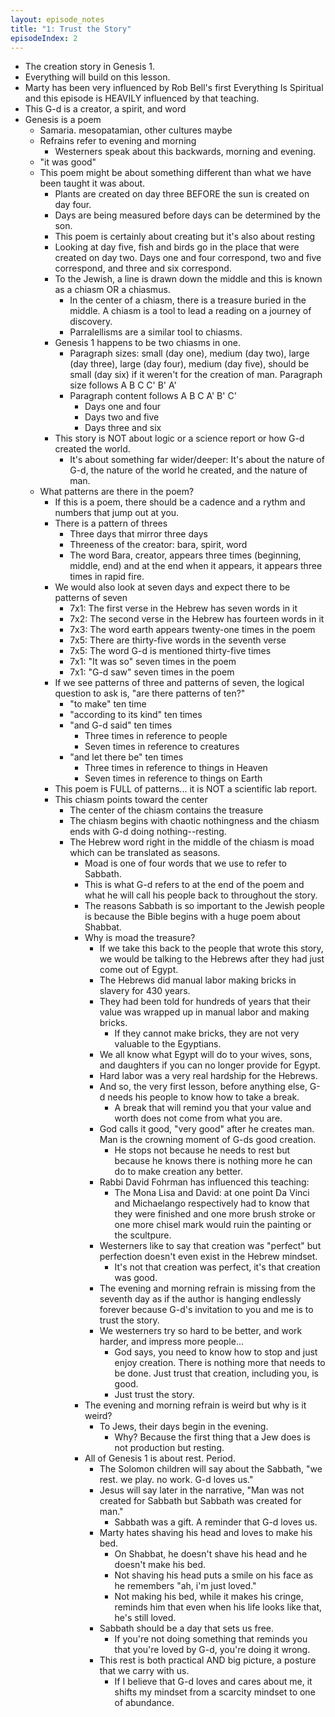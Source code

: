 ```yaml
---
layout: episode_notes
title: "1: Trust the Story"
episodeIndex: 2
---
```

- The creation story in Genesis 1.
- Everything will build on this lesson.
- Marty has been very influenced by Rob Bell's first Everything Is Spiritual and this episode is HEAVILY influenced by that teaching.
- This G-d is a creator, a spirit, and word
- Genesis is a poem
  - Samaria. mesopatamian, other cultures maybe
  - Refrains refer to evening and morning
    - Westerners speak about this backwards, morning and evening.
  - "it was good"
  - This poem might be about something different than what we have been taught it was about.
    - Plants are created on day three BEFORE the sun is created on day four.
    - Days are being measured before days can be determined by the son.
    - This poem is certainly about creating but it's also about resting
    - Looking at day five, fish and birds go in the place that were created on day two. Days one and four correspond, two and five correspond, and three and six correspond.
    - To the Jewish, a line is drawn down the middle and this is known as a chiasm OR a chiasmus.
      - In the center of a chiasm, there is a treasure buried in the middle. A chiasm is a tool to lead a reading on a journey of discovery.
      - Parralellisms are a similar tool to chiasms.
    - Genesis 1 happens to be two chiasms in one.
      - Paragraph sizes: small (day one), medium (day two), large (day three), large (day four), medium (day five), should be small (day six) if it weren't for the creation of man. Paragraph size follows A B C C' B' A'
      - Paragraph content follows A B C A' B' C'
        - Days one and four
        - Days two and five
        - Days three and six
    - This story is NOT about logic or a science report or how G-d created the world.
      - It's about something far wider/deeper: It's about the nature of G-d, the nature of the world he created, and the nature of man.
  - What patterns are there in the poem?
    - If this is a poem, there should be a cadence and a rythm and numbers that jump out at you.
    - There is a pattern of threes
      - Three days that mirror three days
      - Threeness of the creator: bara, spirit, word
      - The word Bara, creator, appears three times (beginning, middle, end) and at the end when it appears, it appears three times in rapid fire.
    - We would also look at seven days and expect there to be patterns of seven
      - 7x1: The first verse in the Hebrew has seven words in it
      - 7x2: The second verse in the Hebrew has fourteen words in it
      - 7x3: The word earth appears twenty-one times in the poem
      - 7x5: There are thirty-five words in the seventh verse
      - 7x5: The word G-d is mentioned thirty-five times
      - 7x1: "It was so" seven times in the poem
      - 7x1: "G-d saw" seven times in the poem
    - If we see patterns of three and patterns of seven, the logical question to ask is, "are there patterns of ten?"
      - "to make" ten time
      - "according to its kind" ten times
      - "and G-d said" ten times
        - Three times in reference to people
        - Seven times in reference to creatures
      - "and let there be" ten times
        - Three times in reference to things in Heaven
        - Seven times in reference to things on Earth
    - This poem is FULL of patterns... it is NOT a scientific lab report.
    - This chiasm points toward the center
      - The center of the chiasm contains the treasure
      - The chiasm begins with chaotic nothingness and the chiasm ends with G-d doing nothing--resting.
      - The Hebrew word right in the middle of the chiasm is moad which can be translated as seasons.
        - Moad is one of four words that we use to refer to Sabbath.
        - This is what G-d refers to at the end of the poem and what he will call his people back to throughout the story.
        - The reasons Sabbath is so important to the Jewish people is because the Bible begins with a huge poem about Shabbat.
        - Why is moad the treasure?
          - If we take this back to the people that wrote this story, we would be talking to the Hebrews after they had just come out of Egypt.
          - The Hebrews did manual labor making bricks in slavery for 430 years.
          - They had been told for hundreds of years that their value was wrapped up in manual labor and making bricks.
            - If they cannot make bricks, they are not very valuable to the Egyptians.
          - We all know what Egypt will do to your wives, sons, and daughters if you can no longer provide for Egypt.
          - Hard labor was a very real hardship for the Hebrews.
          - And so, the very first lesson, before anything else, G-d needs his people to know how to take a break.
            - A break that will remind you that your value and worth does not come from what you are.
          - God calls it good, "very good" after he creates man. Man is the crowning moment of G-ds good creation.
            - He stops not because he needs to rest but because he knows there is nothing more he can do to make creation any better.
          - Rabbi David Fohrman has influenced this teaching:
            - The Mona Lisa and David: at one point Da Vinci and Michaelango respectively had to know that they were finished and one more brush stroke or one more chisel mark would ruin the painting or the scultpure.
          - Westerners like to say that creation was "perfect" but perfection doesn't even exist in the Hebrew mindset.
            - It's not that creation was perfect, it's that creation was good.
          - The evening and morning refrain is missing from the seventh day as if the author is hanging endlessly forever because G-d's invitation to you and me is to trust the story.
          - We westerners try so hard to be better, and work harder, and impress more people...
            - God says, you need to know how to stop and just enjoy creation. There is nothing more that needs to be done. Just trust that creation, including you, is good.
            - Just trust the story.
        - The evening and morning refrain is weird but why is it weird?
          - To Jews, their days begin in the evening.
            - Why? Because the first thing that a Jew does is not production but resting.
        - All of Genesis 1 is about rest. Period.
          - The Solomon children will say about the Sabbath, "we rest. we play. no work. G-d loves us."
          - Jesus will say later in the narrative, "Man was not created for Sabbath but Sabbath was created for man."
            - Sabbath was a gift. A reminder that G-d loves us.
          - Marty hates shaving his head and loves to make his bed.
            - On Shabbat, he doesn't shave his head and he doesn't make his bed.
            - Not shaving his head puts a smile on his face as he remembers "ah, i'm just loved."
            - Not making his bed, while it makes his cringe, reminds him that even when his life looks like that, he's still loved.
          - Sabbath should be a day that sets us free.
            - If you're not doing something that reminds you that you're loved by G-d, you're doing it wrong.
          - This rest is both practical AND big picture, a posture that we carry with us.
            - If I believe that G-d loves and cares about me, it shifts my mindset from a scarcity mindset to one of abundance.
